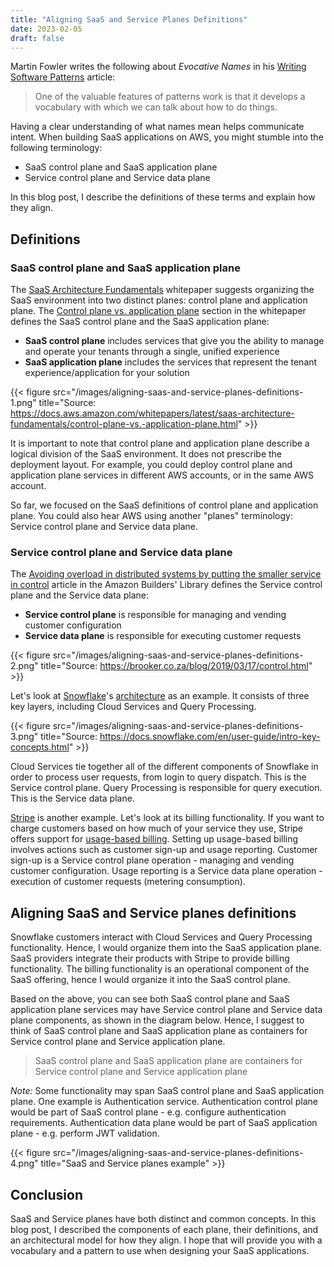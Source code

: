 ```yaml
---
title: "Aligning SaaS and Service Planes Definitions"
date: 2023-02-05
draft: false
---
```


Martin Fowler writes the following about *Evocative Names* in his [Writing Software Patterns](https://martinfowler.com/articles/writingPatterns.html) article:
> One of the valuable features of patterns work is that it develops a vocabulary with which we can talk about how to do things.

Having a clear understanding of what names mean helps communicate intent. When building SaaS applications on AWS, you might stumble into the following terminology:
* SaaS control plane and SaaS application plane
* Service control plane and Service data plane

In this blog post, I describe the definitions of these terms and explain how they align.

## Definitions

### SaaS control plane and SaaS application plane

The [SaaS Architecture Fundamentals](https://docs.aws.amazon.com/whitepapers/latest/saas-architecture-fundamentals/saas-architecture-fundamentals.html) whitepaper suggests organizing the SaaS environment into two distinct planes: control plane and application plane. The [Control plane vs. application plane](https://docs.aws.amazon.com/whitepapers/latest/saas-architecture-fundamentals/control-plane-vs.-application-plane.html) section in the whitepaper defines the SaaS control plane and the SaaS application plane:
* **SaaS control plane** includes services that give you the ability to manage and operate your tenants through a single, unified experience
* **SaaS application plane** includes the services that represent the tenant experience/application for your solution

{{< figure src="/images/aligning-saas-and-service-planes-definitions-1.png" title="Source: https://docs.aws.amazon.com/whitepapers/latest/saas-architecture-fundamentals/control-plane-vs.-application-plane.html" >}}

It is important to note that control plane and application plane describe a logical division of the SaaS environment. It does not prescribe the deployment layout. For example, you could deploy control plane and application plane services in different AWS accounts, or in the same AWS account.

So far, we focused on the SaaS definitions of control plane and application plane. You could also hear AWS using another "planes" terminology: Service control plane and Service data plane. 

### Service control plane and Service data plane

The [Avoiding overload in distributed systems by putting the smaller service in control](https://aws.amazon.com/builders-library/avoiding-overload-in-distributed-systems-by-putting-the-smaller-service-in-control/) article in the Amazon Builders' Library defines the Service control plane and the Service data plane:
* **Service control plane** is responsible for managing and vending customer configuration
* **Service data plane** is responsible for executing customer requests

{{< figure src="/images/aligning-saas-and-service-planes-definitions-2.png" title="Source: https://brooker.co.za/blog/2019/03/17/control.html" >}}

Let's look at [Snowflake](https://www.snowflake.com/)'s [architecture](https://docs.snowflake.com/en/user-guide/intro-key-concepts.html) as an example. It consists of three key layers, including Cloud Services and Query Processing.

{{< figure src="/images/aligning-saas-and-service-planes-definitions-3.png" title="Source: https://docs.snowflake.com/en/user-guide/intro-key-concepts.html" >}}

Cloud Services tie together all of the different components of Snowflake in order to process user requests, from login to query dispatch. This is the Service control plane. Query Processing is responsible for query execution. This is the Service data plane.

[Stripe](https://stripe.com/) is another example. Let's look at its billing functionality. If you want to charge customers based on how much of your service they use, Stripe offers support for [usage-based billing](https://stripe.com/docs/billing/subscriptions/usage-based). Setting up usage-based billing involves actions such as customer sign-up and usage reporting. Customer sign-up is a Service control plane operation - managing and vending customer configuration. Usage reporting is a Service data plane operation - execution of customer requests (metering consumption).

## Aligning SaaS and Service planes definitions

Snowflake customers interact with Cloud Services and Query Processing functionality. Hence, I would organize them into the SaaS application plane. SaaS providers integrate their products with Stripe to provide billing functionality. The billing functionality is an operational component of the SaaS offering, hence I would organize it into the SaaS control plane.

Based on the above, you can see both SaaS control plane and SaaS application plane services may have Service control plane and Service data plane components, as shown in the diagram below. Hence, I suggest to think of SaaS control plane and SaaS application plane as containers for Service control plane and Service application plane.

> SaaS control plane and SaaS application plane are containers for Service control plane and Service application plane

*Note:* Some functionality may span SaaS control plane and SaaS application plane. One example is Authentication service. Authentication control plane would be part of SaaS control plane - e.g. configure authentication requirements. Authentication data plane would be part of SaaS application plane - e.g. perform JWT validation.

{{< figure src="/images/aligning-saas-and-service-planes-definitions-4.png" title="SaaS and Service planes example" >}}

## Conclusion

SaaS and Service planes have both distinct and common concepts. In this blog post, I described the components of each plane, their definitions, and an architectural model for how they align. I hope that will provide you with a vocabulary and a pattern to use when designing your SaaS applications.